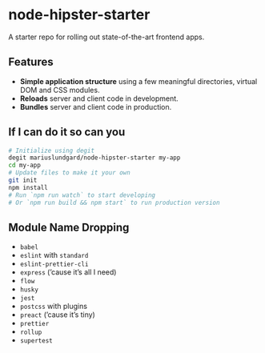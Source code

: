 # node-hipster-starter

A starter repo for rolling out state-of-the-art frontend apps.

## Features

* **Simple application structure** using a few meaningful directories, virtual DOM and CSS modules.
* **Reloads** server and client code in development.
* **Bundles** server and client code in production.

## If I can do it so can you

```sh
# Initialize using degit
degit mariuslundgard/node-hipster-starter my-app
cd my-app
# Update files to make it your own
git init
npm install
# Run `npm run watch` to start developing
# Or `npm run build && npm start` to run production version
```

## Module Name Dropping

* `babel`
* `eslint` with `standard`
* `eslint-prettier-cli`
* `express` (’cause it’s all I need)
* `flow`
* `husky`
* `jest`
* `postcss` with plugins
* `preact` (’cause it’s tiny)
* `prettier`
* `rollup`
* `supertest`
